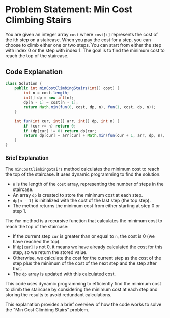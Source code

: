 # Problem Statement: Min Cost Climbing Stairs

You are given an integer array `cost` where `cost[i]` represents the cost of the ith step on a staircase. When you pay the cost for a step, you can choose to climb either one or two steps. You can start from either the step with index 0 or the step with index 1. The goal is to find the minimum cost to reach the top of the staircase.

## Code Explanation

```java
class Solution {
    public int minCostClimbingStairs(int[] cost) {
        int n = cost.length;
        int[] dp = new int[n];
        dp[n - 1] = cost[n - 1];
        return Math.min(fun(0, cost, dp, n), fun(1, cost, dp, n));
    }
    
    int fun(int cur, int[] arr, int[] dp, int n) {
        if (cur >= n) return 0;
        if (dp[cur] != 0) return dp[cur;
        return dp[cur] = arr[cur] + Math.min(fun(cur + 1, arr, dp, n), fun(cur + 2, arr, dp, n));
    }
}
```

### Brief Explanation

The `minCostClimbingStairs` method calculates the minimum cost to reach the top of the staircase. It uses dynamic programming to find the solution. 

- `n` is the length of the `cost` array, representing the number of steps in the staircase.
- An array `dp` is created to store the minimum cost at each step.
- `dp[n - 1]` is initialized with the cost of the last step (the top step).
- The method returns the minimum cost from either starting at step 0 or step 1.

The `fun` method is a recursive function that calculates the minimum cost to reach the top of the staircase:

- If the current step `cur` is greater than or equal to `n`, the cost is 0 (we have reached the top).
- If `dp[cur]` is not 0, it means we have already calculated the cost for this step, so we return the stored value.
- Otherwise, we calculate the cost for the current step as the cost of the step plus the minimum of the cost of the next step and the step after that.
- The `dp` array is updated with this calculated cost.

This code uses dynamic programming to efficiently find the minimum cost to climb the staircase by considering the minimum cost at each step and storing the results to avoid redundant calculations.

This explanation provides a brief overview of how the code works to solve the "Min Cost Climbing Stairs" problem.